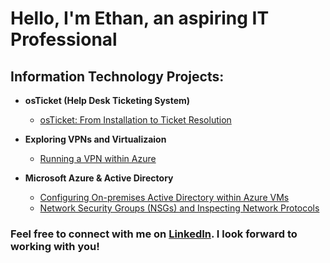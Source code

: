<h1>Hello, I'm Ethan, an aspiring IT Professional</h1>

<h2>Information Technology Projects:</h2>

- <b>osTicket (Help Desk Ticketing System)</b>
  - [osTicket: From Installation to Ticket Resolution](https://github.com/ethanblomquist/osticket)

- <b>Exploring VPNs and Virtualizaion</b>
  - [Running a VPN within Azure](https://github.com/ethanblomquist/azure-vpn)

- <b>Microsoft Azure & Active Directory</b>
  - [Configuring On-premises Active Directory within Azure VMs](https://github.com/ethanblomquist/configure-ad)
  - [Network Security Groups (NSGs) and Inspecting Network Protocols](https://github.com/ethanblomquist/azure-network-protocols)

<h3>Feel free to connect with me on <a href="https://linkedin.com/in/ethan-blomquist">LinkedIn</a>. I look forward to working with you!<h3> 

